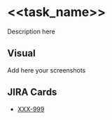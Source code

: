 # <<task_name>>

Description here

## Visual

Add here your screenshots

## JIRA Cards

* [XXX-999](https://cheesecakelabs.atlassian.net/browse/XXX-999)